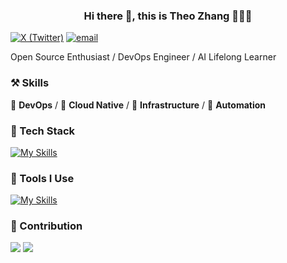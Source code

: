 <!-- markdownlint-disable MD033 MD041 -->
<p align="center">
  <h3 align="center">️Hi there 👋, this is Theo Zhang 👨‍💻✨</h3>
</p>


[![X (Twitter)](https://img.shields.io/badge/-Theo_Zhang-black?labelColor=black&logo=x&logoColor=white&style=flat-square)](https://x.com/theoz404)
[![email](https://img.shields.io/badge/-zhangzhiaowork@gmail.com-black?labelColor=black&logo=gmail&logoColor=white&style=flat-square)](mailto:zhangzhiaowork@gmail.com)

Open Source Enthusiast / DevOps Engineer / AI Lifelong Learner

### ⚒ Skills
🥪 **DevOps** / 🥗 **Cloud Native** / 🍊 **Infrastructure** / 🍑 **Automation**

### 🍉 Tech Stack

[![My Skills](https://skillicons.dev/icons?i=kubernetes,docker,python,bash,mysql,postgres,linux,redis,windows,fastapi)](https://skillicons.dev)
### 🔨 Tools I Use
[![My Skills](https://skillicons.dev/icons?i=mysql,kubernetes,redis,docker,kubernetes,nginx,git,github,gitlab,grafana,githubactions,postman,jenkins,aws,ansible,gcp,cloudflare,pycharm,bots)](https://skillicons.dev)

### 🍏 Contribution
![](https://github-readme-stats.vercel.app/api?username=zaops&show_icons=true&theme=dark)
![](http://github-profile-summary-cards.vercel.app/api/cards/profile-details?username=zaops&theme=dark)
